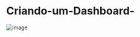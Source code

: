 # Criando-um-Dashboard-

![image](https://github.com/user-attachments/assets/a45fd679-681f-4228-a72c-160975abfcc5)
